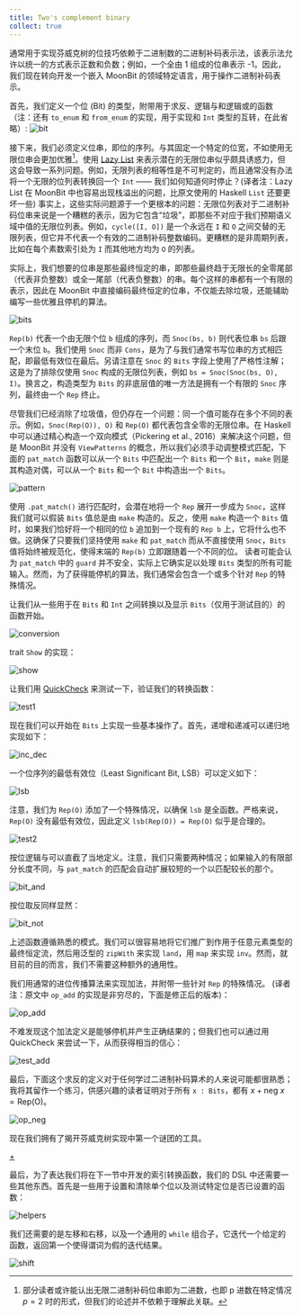 ```yaml
---
title: Two's complement binary 
collect: true
---
```


通常用于实现芬威克树的位技巧依赖于二进制数的二进制补码表示法，该表示法允许以统一的方式表示正数和负数；例如，一个全由 1 组成的位串表示 -1。因此，我们现在转向开发一个嵌入 MoonBit 的领域特定语言，用于操作二进制补码表示。

首先，我们定义一个位 (Bit) 的类型，附带用于求反、逻辑与和逻辑或的函数（注：还有 `to_enum` 和 `from_enum` 的实现，用于实现和 `Int` 类型的互转，在此省略）:
![bit](moonbit/src//fenwick/bit.mbt#:include)

接下来，我们必须定义位串，即位的序列。与其固定一个特定的位宽，不如使用无限位串会更加优雅[^3]。使用 [Lazy List](https://github.com/CAIMEOX/lazy-list) 来表示潜在的无限位串似乎颇具诱惑力，但这会导致一系列问题。例如，无限列表的相等性是不可判定的，而且通常没有办法将一个无限的位列表转换回一个 `Int` —— 我们如何知道何时停止？(译者注：Lazy List 在 MoonBit 中也容易出现栈溢出的问题，比原文使用的 Haskell `List` 还要更坏一些) 事实上，这些实际问题源于一个更根本的问题：无限位列表对于二进制补码位串来说是一个糟糕的表示，因为它包含“垃圾”，即那些不对应于我们预期语义域中值的无限位列表。例如，`cycle([I, O])` 是一个永远在 `I` 和 `O` 之间交替的无限列表，但它并不代表一个有效的二进制补码整数编码。更糟糕的是非周期列表，比如在每个素数索引处为 `I` 而其他地方均为 `O` 的列表。

实际上，我们想要的位串是那些最终恒定的串，即那些最终趋于无限长的全零尾部（代表非负整数）或全一尾部（代表负整数）的串。每个这样的串都有一个有限的表示，因此在 MoonBit 中直接编码最终恒定的位串，不仅能去除垃圾，还能辅助编写一些优雅且停机的算法。

![bits](moonbit/src//fenwick/bits.mbt#:include)

`Rep(b)` 代表一个由无限个位 `b` 组成的序列，而 `Snoc(bs, b)` 则代表位串 `bs` 后跟一个末位 `b`。我们使用 `Snoc` 而非 `Cons`，是为了与我们通常书写位串的方式相匹配，即最低有效位在最后。另请注意在 `Snoc` 的 `Bits` 字段上使用了严格性注解；这是为了排除仅使用 `Snoc` 构成的无限位列表，例如 `bs = Snoc(Snoc(bs, O), I)`。换言之，构造类型为 `Bits` 的非底层值的唯一方法是拥有一个有限的 `Snoc` 序列，最终由一个 `Rep` 终止。

尽管我们已经消除了垃圾值，但仍存在一个问题：同一个值可能存在多个不同的表示。例如，`Snoc(Rep(O)), O)` 和 `Rep(O)` 都代表包含全零的无限位串。在 Haskell 中可以通过精心构造一个双向模式（Pickering et al., 2016）来解决这个问题，但是 MoonBit 并没有 `ViewPatterns` 的概念，所以我们必须手动调整模式匹配，下面的 `pat_match` 函数可以从一个 `Bits` 中匹配出一个 `Bits` 和一个 `Bit`，`make` 则是其构造对偶，可以从一个 `Bits` 和一个 `Bit` 中构造出一个 `Bits`。

![pattern](moonbit/src//fenwick/bits.mbt#:include)

使用 `.pat_match()` 进行匹配时，会潜在地将一个 `Rep` 展开一步成为 `Snoc`，这样我们就可以假装 `Bits` 值总是由 `make` 构造的。反之，使用 `make` 构造一个 `Bits` 值时，如果我们恰好将一个相同的位 `b` 追加到一个现有的 `Rep b` 上，它将什么也不做。这确保了只要我们坚持使用 `make` 和 `pat_match` 而从不直接使用 `Snoc`，`Bits` 值将始终被规范化，使得末端的 `Rep(b)` 立即跟随着一个不同的位。
读者可能会认为 `pat_match` 中的 `guard` 并不安全，实际上它确实足以处理 `Bits` 类型的所有可能输入。然而，为了获得能停机的算法，我们通常会包含一个或多个针对 `Rep` 的特殊情况。

让我们从一些用于在 `Bits` 和 `Int` 之间转换以及显示 `Bits`（仅用于测试目的）的函数开始。

![conversion](moonbit/src//fenwick/bits.mbt#:include)

trait `Show` 的实现：

![show](moonbit/src//fenwick/bits.mbt#:include)

让我们用 [QuickCheck](https://github.com/moonbitlang/quickcheck/) 来测试一下，验证我们的转换函数：

![test1](moonbit/src//fenwick/bits.mbt#:include)

现在我们可以开始在 `Bits` 上实现一些基本操作了。首先，递增和递减可以递归地实现如下：

![inc_dec](moonbit/src//fenwick/bits.mbt#:include)

一个位序列的最低有效位（Least Significant Bit, LSB）可以定义如下：

![lsb](moonbit/src//fenwick/bits.mbt#:include)

注意，我们为 `Rep(O)` 添加了一个特殊情况，以确保 `lsb` 是全函数。严格来说，`Rep(O)` 没有最低有效位，因此定义 `lsb(Rep(O)) = Rep(O)` 似乎是合理的。

![test2](moonbit/src//fenwick/bits.mbt#:include)

按位逻辑与可以直截了当地定义。注意，我们只需要两种情况；如果输入的有限部分长度不同，与 `pat_match` 的匹配会自动扩展较短的一个以匹配较长的那个。

![bit_and](moonbit/src//fenwick/bits.mbt#:include)

按位取反同样显然：

![bit_not](moonbit/src//fenwick/bits.mbt#:include)

上述函数遵循熟悉的模式。我们可以很容易地将它们推广到作用于任意元素类型的最终恒定流，然后用泛型的 `zipWith` 来实现 `land`，用 `map` 来实现 `inv`。然而，就目前的目的而言，我们不需要这种额外的通用性。

我们用通常的进位传播算法来实现加法，并附带一些针对 `Rep` 的特殊情况。
(译者注：原文中 `op_add` 的实现是非穷尽的，下面是修正后的版本)：

![op_add](moonbit/src//fenwick/bits.mbt#:include)

不难发现这个加法定义是能够停机并产生正确结果的；但我们也可以通过用 QuickCheck 来尝试一下，从而获得相当的信心：

![test_add](moonbit/src//fenwick/bits.mbt#:include)

最后，下面这个求反的定义对于任何学过二进制补码算术的人来说可能都很熟悉；我将其留作一个练习，供感兴趣的读者证明对于所有 `x : Bits`，都有 $x + \text{neg } x = \text{Rep(O)}$。

![op_neg](moonbit/src//fenwick/bits.mbt#:include)

现在我们拥有了揭开芬威克树实现中第一个谜团的工具。

[+](/blog/fenwick/thm/thm2.md#:embed)

最后，为了表达我们将在下一节中开发的索引转换函数，我们的 DSL 中还需要一些其他东西。首先是一些用于设置和清除单个位以及测试特定位是否已设置的函数：

![helpers](moonbit/src//fenwick/bits.mbt#:include)

我们还需要的是左移和右移，以及一个通用的 `while` 组合子，它迭代一个给定的函数，返回第一个使得谓词为假的迭代结果。

![shift](moonbit/src//fenwick/bits.mbt#:include)

[^3]: 部分读者或许能认出无限二进制补码位串即为二进数，也即 p 进数在特定情况 $p=2$ 时的形式，但我们的论述并不依赖于理解此关联。
